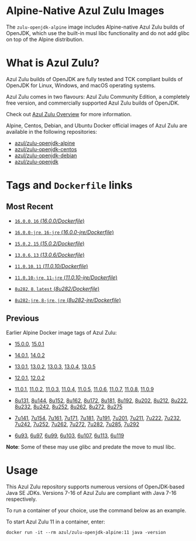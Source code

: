 Alpine-Native Azul Zulu Images
=================================
The `zulu-openjdk-alpine` image includes Alpine-native Azul Zulu builds of OpenJDK, which use the built-in musl libc functionality and do not add glibc on top of the Alpine distribution.


What is Azul Zulu?
======================================

Azul Zulu builds of OpenJDK are fully tested and TCK compliant builds of OpenJDK for Linux, Windows, and macOS operating systems.

Azul Zulu comes in two flavours: Azul Zulu Community Edition, a completely free version, and commercially supported Azul Zulu builds of OpenJDK.

Check out [Azul Zulu Overview][3] for more information.

Alpine, Centos, Debian, and Ubuntu Docker official images of Azul Zulu are available in the following repositories:

  * [azul/zulu-openjdk-alpine][4]
  * [azul/zulu-openjdk-centos][5]
  * [azul/zulu-openjdk-debian][6]
  * [azul/zulu-openjdk][7]

Tags and `Dockerfile` links
===========================

Most Recent
-----------

 * [`16.0.0`, `16` (*16.0.0/Dockerfile*)][95]

 * [`16.0.0-jre`, `16-jre` (*16.0.0-jre/Dockerfile*)][96]

 * [`15.0.2`, `15` (*15.0.2/Dockerfile*)][94] 

 * [`13.0.6`, `13` (*13.0.6/Dockerfile*)][88]

 * [`11.0.10`, `11` (*11.0.10/Dockerfile*)][76]

 * [`11.0.10-jre`, `11-jre` (*11.0.10-jre/Dockerfile*)][77]

 * [`8u282`, `8`, `latest` (*8u282/Dockerfile*)][58]

 * [`8u282-jre`, `8-jre`, `jre` (*8u282-jre/Dockerfile*)][59]

Previous
--------

Earlier Alpine Docker image tags of Azul Zulu:

* [15.0.0][92], [15.0.1][93]

* [14.0.1][90], [14.0.2][91]

* [13.0.1][80], [13.0.2][81], [13.0.3][82], [13.0.4][84], [13.0.5][86]

* [12.0.1][78], [12.0.2][79]

* [11.0.1][60], [11.0.2][61], [11.0.3][62], [11.0.4][64], [11.0.5][66], [11.0.6][97], [11.0.7][70], [11.0.8][72], [11.0.9][74]

* [8u131][34], [8u144][35], [8u152][36], [8u162][37], [8u172][38], [8u181][39], [8u192][40], [8u202][41], [8u212][42], [8u222][44], [8u232][46], [8u242][48], [8u252][50], [8u262][52], [8u272][54], [8u275][56]

* [7u141][17], [7u154][18], [7u161][19], [7u171][20], [7u181][21], [7u191][22], [7u201][23], [7u211][24], [7u222][25], [7u232][26], [7u242][27], [7u252][28], [7u262][29], [7u272][30], [7u282][31], [7u285][32], [7u292][33]

* [6u93][10], [6u97][11], [6u99][12], [6u103][13], [6u107][14], [6u113][15], [6u119][16]

**Note**: Some of these may use glibc and predate the move to musl libc.

Usage
=====

This Azul Zulu repository supports numerous versions of OpenJDK-based Java SE JDKs. Versions 7-16 of Azul Zulu are compliant with Java 7-16 respectively.

To run a container of your choice, use the command below as an example.

To start Azul Zulu 11 in a container, enter:

    docker run -it --rm azul/zulu-openjdk-alpine:11 java -version

  [1]: https://www.azul.com/files/ZuluDocker60.gif
  [2]: https://www.azul.com/
  [3]: https://www.azul.com/products/zulu-community/
  [4]: https://hub.docker.com/r/azul/zulu-openjdk-alpine
  [5]: https://hub.docker.com/r/azul/zulu-openjdk-centos
  [6]: https://hub.docker.com/r/azul/zulu-openjdk-debian
  [7]: https://hub.docker.com/r/azul/zulu-openjdk
  [10]: https://github.com/zulu-openjdk/zulu-openjdk/blob/master/alpine/6u93-6.16.0.1/Dockerfile
  [11]: https://github.com/zulu-openjdk/zulu-openjdk/blob/master/alpine/6u97-6.17.0.1/Dockerfile
  [12]: https://github.com/zulu-openjdk/zulu-openjdk/blob/master/alpine/6u99-6.18.0.3/Dockerfile
  [13]: https://github.com/zulu-openjdk/zulu-openjdk/blob/master/alpine/6u103-6.19.0.1/Dockerfile
  [14]: https://github.com/zulu-openjdk/zulu-openjdk/blob/master/alpine/6u107-6.20.0.1/Dockerfile
  [15]: https://github.com/zulu-openjdk/zulu-openjdk/blob/master/alpine/6u113-6.21.0.3/Dockerfile
  [16]: https://github.com/zulu-openjdk/zulu-openjdk/blob/master/alpine/6u119-6.22.0.3/Dockerfile
  [17]: https://github.com/zulu-openjdk/zulu-openjdk/blob/master/alpine/7u141-7.18.0.3/Dockerfile
  [18]: https://github.com/zulu-openjdk/zulu-openjdk/blob/master/alpine/7u154-7.20.0.3/Dockerfile
  [19]: https://github.com/zulu-openjdk/zulu-openjdk/blob/master/alpine/7u161-7.21.0.3/Dockerfile
  [20]: https://github.com/zulu-openjdk/zulu-openjdk/blob/master/alpine/7u171-7.22.0.3/Dockerfile
  [21]: https://github.com/zulu-openjdk/zulu-openjdk/blob/master/alpine/7u181-7.23.0.1/Dockerfile
  [22]: https://github.com/zulu-openjdk/zulu-openjdk/blob/master/alpine/7u191-7.24.0.1/Dockerfile
  [23]: https://github.com/zulu-openjdk/zulu-openjdk/blob/master/alpine/7u201-7.25.0.5/Dockerfile
  [24]: https://github.com/zulu-openjdk/zulu-openjdk/blob/master/alpine/7u211-7.27.0.1/Dockerfile
  [25]: https://github.com/zulu-openjdk/zulu-openjdk/blob/master/alpine/7u222-7.29.0.5/Dockerfile
  [26]: https://github.com/zulu-openjdk/zulu-openjdk/blob/master/alpine/7u232-7.31.0.5/Dockerfile
  [27]: https://github.com/zulu-openjdk/zulu-openjdk/blob/master/alpine/7u242-7.34.0.5/Dockerfile
  [28]: https://github.com/zulu-openjdk/zulu-openjdk/blob/master/alpine/7u252-7.36.0.5/Dockerfile
  [29]: https://github.com/zulu-openjdk/zulu-openjdk/blob/master/alpine/7u262-7.38.0.11/Dockerfile
  [30]: https://github.com/zulu-openjdk/zulu-openjdk/blob/master/alpine/7u272-7.40.0.15/Dockerfile
  [31]: https://github.com/zulu-openjdk/zulu-openjdk/blob/master/alpine/7u282-7.42.0.13/Dockerfile
  [32]: https://github.com/zulu-openjdk/zulu-openjdk/blob/master/alpine/7u285-7.42.0.51/Dockerfile
  [33]: https://github.com/zulu-openjdk/zulu-openjdk/blob/master/alpine/7u292-7.44.0.11/Dockerfile
  [34]: https://github.com/zulu-openjdk/zulu-openjdk/blob/master/alpine/8u131-8.21.0.1/Dockerfile
  [35]: https://github.com/zulu-openjdk/zulu-openjdk/blob/master/alpine/8u144-8.23.0.3/Dockerfile
  [36]: https://github.com/zulu-openjdk/zulu-openjdk/blob/master/alpine/8u152-8.25.0.1/Dockerfile
  [37]: https://github.com/zulu-openjdk/zulu-openjdk/blob/master/alpine/8u162-8.27.0.7/Dockerfile
  [38]: https://github.com/zulu-openjdk/zulu-openjdk/blob/master/alpine/8u172-8.30.0.1/Dockerfile
  [39]: https://github.com/zulu-openjdk/zulu-openjdk/blob/master/alpine/8u181-8.31.0.1/Dockerfile
  [40]: https://github.com/zulu-openjdk/zulu-openjdk/blob/master/alpine/8u192-8.33.0.1/Dockerfile
  [41]: https://github.com/zulu-openjdk/zulu-openjdk/blob/master/alpine/8u202-8.36.0.3/Dockerfile
  [42]: https://github.com/zulu-openjdk/zulu-openjdk/blob/master/alpine/8u212-8.38.0.13/Dockerfile
  [43]: https://github.com/zulu-openjdk/zulu-openjdk/blob/master/alpine/8u212-8.38.0.13-jre/Dockerfile
  [44]: https://github.com/zulu-openjdk/zulu-openjdk/blob/master/alpine/8u222-8.40.0.25/Dockerfile
  [45]: https://github.com/zulu-openjdk/zulu-openjdk/blob/master/alpine/8u222-8.40.0.25-jre/Dockerfile
  [46]: https://github.com/zulu-openjdk/zulu-openjdk/blob/master/alpine/8u232-8.42.0.23/Dockerfile
  [47]: https://github.com/zulu-openjdk/zulu-openjdk/blob/master/alpine/8u232-8.42.0.23-jre/Dockerfile
  [48]: https://github.com/zulu-openjdk/zulu-openjdk/blob/master/alpine/8u242-8.44.0.11/Dockerfile
  [49]: https://github.com/zulu-openjdk/zulu-openjdk/blob/master/alpine/8u242-8.44.0.11-jre/Dockerfile
  [50]: https://github.com/zulu-openjdk/zulu-openjdk/blob/master/alpine/8u252-8.46.0.19/Dockerfile
  [51]: https://github.com/zulu-openjdk/zulu-openjdk/blob/master/alpine/8u252-8.46.0.19-jre/Dockerfile
  [52]: https://github.com/zulu-openjdk/zulu-openjdk/blob/master/alpine/8u262-8.48.0.51/Dockerfile
  [53]: https://github.com/zulu-openjdk/zulu-openjdk/blob/master/alpine/8u262-8.48.0.51-jre/Dockerfile
  [54]: https://github.com/zulu-openjdk/zulu-openjdk/blob/master/alpine/8u272-8.50.0.21/Dockerfile
  [55]: https://github.com/zulu-openjdk/zulu-openjdk/blob/master/alpine/8u272-8.50.0.21-jre/Dockerfile
  [56]: https://github.com/zulu-openjdk/zulu-openjdk/blob/master/alpine/8u275-8.50.0.51/Dockerfile
  [57]: https://github.com/zulu-openjdk/zulu-openjdk/blob/master/alpine/8u275-8.50.0.51-jre/Dockerfile
  [58]: https://github.com/zulu-openjdk/zulu-openjdk/blob/master/alpine/8u282-8.52.0.23/Dockerfile
  [59]: https://github.com/zulu-openjdk/zulu-openjdk/blob/master/alpine/8u282-8.52.0.23-jre/Dockerfile
  [60]: https://github.com/zulu-openjdk/zulu-openjdk/blob/master/alpine/11.0.1-11.2/Dockerfile
  [61]: https://github.com/zulu-openjdk/zulu-openjdk/blob/master/alpine/11.0.2-11.29/Dockerfile
  [62]: https://github.com/zulu-openjdk/zulu-openjdk/blob/master/alpine/11.0.3-11.31/Dockerfile
  [63]: https://github.com/zulu-openjdk/zulu-openjdk/blob/master/alpine/11.0.3-11.31-jre/Dockerfile
  [64]: https://github.com/zulu-openjdk/zulu-openjdk/blob/master/alpine/11.0.4-11.33/Dockerfile
  [65]: https://github.com/zulu-openjdk/zulu-openjdk/blob/master/alpine/11.0.4-11.33-jre/Dockerfile
  [66]: https://github.com/zulu-openjdk/zulu-openjdk/blob/master/alpine/11.0.5-11.35/Dockerfile
  [68]: https://github.com/zulu-openjdk/zulu-openjdk/blob/master/alpine/11.0.5-11.35-jre/Dockerfile
  [97]: https://github.com/zulu-openjdk/zulu-openjdk/blob/master/alpine/11.0.6-11.37/Dockerfile
  [69]: https://github.com/zulu-openjdk/zulu-openjdk/blob/master/alpine/11.0.6-11.37-jre/Dockerfile
  [70]: https://github.com/zulu-openjdk/zulu-openjdk/blob/master/alpine/11.0.7-11.39.15/Dockerfile
  [71]: https://github.com/zulu-openjdk/zulu-openjdk/blob/master/alpine/11.0.7-11.39.15-jre/Dockerfile
  [72]: https://github.com/zulu-openjdk/zulu-openjdk/blob/master/alpine/11.0.8-11.41.23/Dockerfile
  [73]: https://github.com/zulu-openjdk/zulu-openjdk/blob/master/alpine/11.0.8-11.41.23-jre/Dockerfile 
  [74]: https://github.com/zulu-openjdk/zulu-openjdk/blob/master/alpine/11.0.9-11.43.21/Dockerfile
  [75]: https://github.com/zulu-openjdk/zulu-openjdk/blob/master/alpine/11.0.9-11.43.21-jre/Dockerfile 
  [76]: https://github.com/zulu-openjdk/zulu-openjdk/blob/master/alpine/11.0.10-11.45.27/Dockerfile
  [77]: https://github.com/zulu-openjdk/zulu-openjdk/blob/master/alpine/11.0.10-11.45.27-jre/Dockerfile
  [78]: https://github.com/zulu-openjdk/zulu-openjdk/blob/master/alpine/12.0.1-12.2/Dockerfile
  [79]: https://github.com/zulu-openjdk/zulu-openjdk/blob/master/alpine/12.0.2-12.3/Dockerfile
  [80]: https://github.com/zulu-openjdk/zulu-openjdk/blob/master/alpine/13.0.1-13.28/Dockerfile
  [81]: https://github.com/zulu-openjdk/zulu-openjdk/blob/master/alpine/13.0.2-13.29/Dockerfile
  [82]: https://github.com/zulu-openjdk/zulu-openjdk/blob/master/alpine/13.0.3-13.31.11/Dockerfile
  [83]: https://github.com/zulu-openjdk/zulu-openjdk/blob/master/alpine/13.0.3-13.31.11-jre/Dockerfile
  [84]: https://github.com/zulu-openjdk/zulu-openjdk/blob/master/alpine/13.0.4-13.33.25/Dockerfile
  [85]: https://github.com/zulu-openjdk/zulu-openjdk/blob/master/alpine/13.0.4-13.33.25-jre/Dockerfile
  [86]: https://github.com/zulu-openjdk/zulu-openjdk/blob/master/alpine/13.0.5-13.35.17/Dockerfile
  [87]: https://github.com/zulu-openjdk/zulu-openjdk/blob/master/alpine/13.0.5-13.35.17-jre/Dockerfile
  [88]: https://github.com/zulu-openjdk/zulu-openjdk/blob/master/alpine/13.0.6-13.37.21/Dockerfile
  [89]: https://github.com/zulu-openjdk/zulu-openjdk/blob/master/alpine/13.0.6-13.37.21-jre/Dockerfile
  [90]: https://github.com/zulu-openjdk/zulu-openjdk/blob/master/alpine/14.0.1-14.28.21/Dockerfile
  [91]: https://github.com/zulu-openjdk/zulu-openjdk/blob/master/alpine/14.0.2-14.29.23/Dockerfile
  [92]: https://github.com/zulu-openjdk/zulu-openjdk/blob/master/alpine/15.0.0-15.27.17/Dockerfile
  [93]: https://github.com/zulu-openjdk/zulu-openjdk/blob/master/alpine/15.0.1-15.28.51/Dockerfile
  [94]: https://github.com/zulu-openjdk/zulu-openjdk/blob/master/alpine/15.0.2-15.29.15/Dockerfile
  [95]: https://github.com/zulu-openjdk/zulu-openjdk/blob/master/alpine/16.0.0-16.28.11/Dockerfile
  [96]: https://github.com/zulu-openjdk/zulu-openjdk/blob/master/alpine/16.0.0-16.28.11-jre/Dockerfile
